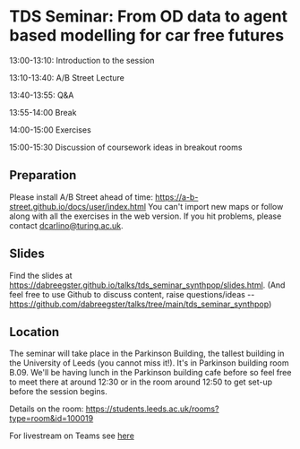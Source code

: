 
# TDS Seminar: From OD data to agent based modelling for car free futures

13:00-13:10: Introduction to the session

13:10-13:40: A/B Street Lecture

13:40-13:55: Q&A

13:55-14:00 Break

14:00-15:00 Exercises

15:00-15:30 Discussion of coursework ideas in breakout rooms

## Preparation

Please install A/B Street ahead of time: <https://a-b-street.github.io/docs/user/index.html>
You can't import new maps or follow along with all the exercises in the web version. If you hit problems, please contact <dcarlino@turing.ac.uk>.

## Slides

Find the slides at <https://dabreegster.github.io/talks/tds_seminar_synthpop/slides.html>. (And feel free to use Github to discuss content, raise questions/ideas -- https://github.com/dabreegster/talks/tree/main/tds_seminar_synthpop)

## Location

The seminar will take place in the Parkinson Building, the tallest building in the University of Leeds (you cannot miss it!).
It's in Parkinson building room B.09.
We'll be having lunch in the Parkinson building cafe before so feel free to meet there at around 12:30 or in the room around 12:50 to get set-up before the session begins.

Details on the room: https://students.leeds.ac.uk/rooms?type=room&id=100019

For livestream on Teams see [here](https://teams.microsoft.com/l/meetup-join/19%3ameeting_NDE2ZjQzNjQtM2M0YS00ZDFhLWFhN2ItYzA3YjA1YWFmOTNj%40thread.v2/0?context=%7b%22Tid%22%3a%22bdeaeda8-c81d-45ce-863e-5232a535b7cb%22%2c%22Oid%22%3a%22db432bda-89ab-48ff-8016-978914bd784a%22%7d)
